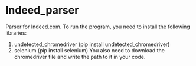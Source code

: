 # Indeed_parser
Parser for Indeed.com. 
To run the program, you need to install the following libraries:
1. undetected_chromedriver (pip install undetected_chromedriver)
2. selenium (pip install selenium)
You also need to download the chromedriver file and write the path to it in your code.
